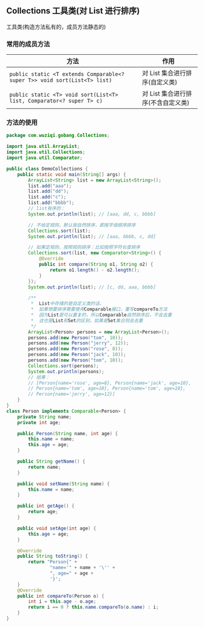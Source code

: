 ## Collections 工具类(对 List 进行排序)

工具类(构造方法私有的，成员方法静态的)

### 常用的成员方法

| 方法                                                                      | 作用                               |
| ------------------------------------------------------------------------- | ---------------------------------- |
| `public static <T extends Comparable<? super T>> void sort(List<T> list)` | 对 List 集合进行排序(自定义类)     |
| `public static <T> void sort(List<T> list, Comparator<? super T> c)`      | 对 List 集合进行排序(不含自定义类) |

### 方法的使用

```java
package com.wuziqi.gobang.Collections;

import java.util.ArrayList;
import java.util.Collections;
import java.util.Comparator;

public class DemoCollections {
    public static void main(String[] args) {
        ArrayList<String> list = new ArrayList<String>();
        list.add("aaa");
        list.add("dd");
        list.add("c");
        list.add("bbbb");
        // list有序的：
        System.out.println(list); // [aaa, dd, c, bbbb]

        // 不给定规则，默认按自然排序，即按字母顺序排序
        Collections.sort(list);
        System.out.println(list); // [aaa, bbbb, c, dd]

        // 如果定规则，按照规则排序：比如按照字符长度排序
        Collections.sort(list, new Comparator<String>() {
            @Override
            public int compare(String o1, String o2) {
                return o1.length() - o2.length();
            }
        });
        System.out.println(list); // [c, dd, aaa, bbbb]

        /**
         *  List中存储的是自定义类的话，
         *  如果想要排序需要使用Comparable接口，重写compareTo方法
         *  因为List是可以重复的，所以Comparable自然排序后，不会去重
         *  这也是List和Set的区别，如果是Set集合则会去重
         */
        ArrayList<Person> persons = new ArrayList<Person>();
        persons.add(new Person("tom", 10));
        persons.add(new Person("jerry", 12));
        persons.add(new Person("rose", 8));
        persons.add(new Person("jack", 10));
        persons.add(new Person("tom", 10));
        Collections.sort(persons);
        System.out.println(persons);
        // 结果：
        // [Person{name='rose', age=8}, Person{name='jack', age=10},
        // Person{name='tom', age=10}, Person{name='tom', age=10},
        // Person{name='jerry', age=12}]
    }
}
class Person implements Comparable<Person> {
    private String name;
    private int age;

    public Person(String name, int age) {
        this.name = name;
        this.age = age;
    }

    public String getName() {
        return name;
    }

    public void setName(String name) {
        this.name = name;
    }

    public int getAge() {
        return age;
    }

    public void setAge(int age) {
        this.age = age;
    }

    @Override
    public String toString() {
        return "Person{" +
                "name='" + name + '\'' +
                ", age=" + age +
                '}';
    }
    @Override
    public int compareTo(Person o) {
        int i = this.age - o.age;
        return i == 0 ? this.name.compareTo(o.name) : i;
    }
}
```
